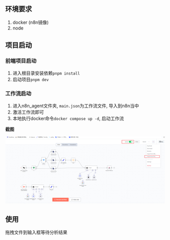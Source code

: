 ## 环境要求 
1. docker (n8n镜像)
2. node

## 项目启动

### 前端项目启动
1. 进入根目录安装依赖`pnpm install`
2. 启动项目`pnpm dev`

### 工作流启动
1. 进入n8n_agent文件夹, `main.json`为工作流文件, 导入到n8n当中
2. 激活工作流即可
3. 本地执行docker命令`docker compose up -d`, 启动工作流

**截图**

![截图](./snippets/main.png)


## 使用

拖拽文件到输入框等待分析结果